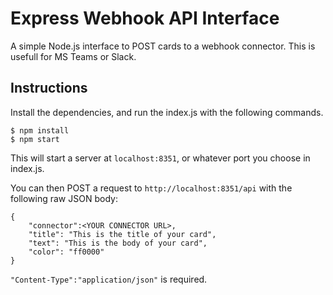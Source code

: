 # Express Webhook API Interface

A simple Node.js interface to POST cards to a webhook connector. This is usefull for MS Teams or Slack.

## Instructions

Install the dependencies, and run the index.js with the following commands.

```
$ npm install
$ npm start
```
This will start a server at `localhost:8351`, or whatever port you choose in index.js.

You can then POST a request to `http://localhost:8351/api` with the following raw JSON body:
```
{
	"connector":<YOUR CONNECTOR URL>,
	"title": "This is the title of your card",
	"text": "This is the body of your card",
	"color": "ff0000"
}
```
`"Content-Type":"application/json"` is required.